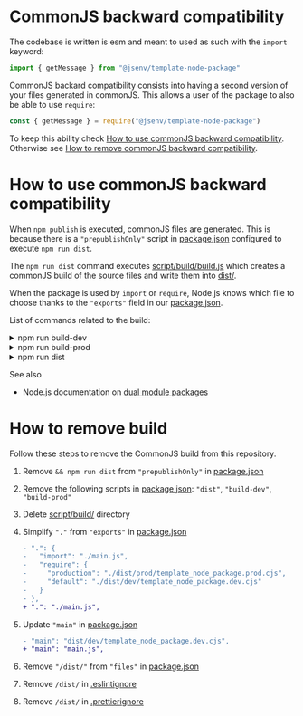 # CommonJS backward compatibility

The codebase is written is esm and meant to used as such with the `import` keyword:

```js
import { getMessage } from "@jsenv/template-node-package"
```

CommonJS backard compatibility consists into having a second version of your files generated in commonJS. This allows a user of the package to also be able to use `require`:

```js
const { getMessage } = require("@jsenv/template-node-package")
```

To keep this ability check [How to use commonJS backward compatibility](#how-to-commonJS-backward-compatibility). Otherwise see [How to remove commonJS backward compatibility](#how-to-remove-commonJS-backward-compatibility).

# How to use commonJS backward compatibility

When `npm publish` is executed, commonJS files are generated. This is because there is a `"prepublishOnly"` script in [package.json](../../package.json#L56) configured to execute `npm run dist`.

The `npm run dist` command executes [script/build/build.js](../../script/build/build.js) which creates a commonJS build of the source files and write them into [dist/](../../dist/).

When the package is used by `import` or `require`, Node.js knows which file to choose thanks to the `"exports"` field in our [package.json](../../package.json#L23).

List of commands related to the build:

<details>
   <summary>npm run build-dev</summary>

Write commonjs files into `dist/dev/`.

</details>

<details>
   <summary>npm run build-prod</summary>

Write commonjs files into `dist/prod/`.

These files are generated to make commonjs build compatible with [production mode](../production_mode/production_mode.md).

</details>

<details>
   <summary>npm run dist</summary>

Generates both `dist/dev/` and `dist/prod/`

</details>

See also

- Node.js documentation on [dual module packages](https://nodejs.org/dist/latest-v16.x/docs/api/packages.html#packages_approach_2_isolate_state)

# How to remove build

Follow these steps to remove the CommonJS build from this repository.

1. Remove `&& npm run dist` from `"prepublishOnly"` in [package.json](../../package.json#L56)
2. Remove the following scripts in [package.json](../../package.json#L33): `"dist"`, `"build-dev"`, `"build-prod"`
3. Delete [script/build/](../../script/build/) directory
4. Simplify `"."` from `"exports"` in [package.json](../../package.json#L18)

   ```diff
   - ".": {
   -   "import": "./main.js",
   -   "require": {
   -     "production": "./dist/prod/template_node_package.prod.cjs",
   -     "default": "./dist/dev/template_node_package.dev.cjs"
   -   }
   - },
   + ".": "./main.js",
   ```

5. Update `"main"` in [package.json](../../package.json#L35)

   ```diff
   - "main": "dist/dev/template_node_package.dev.cjs",
   + "main": "main.js",
   ```

6. Remove `"/dist/"` from `"files"` in [package.json](../../package.json#L37)

7. Remove `/dist/` in [.eslintignore](../../.eslintignore#L17)

8. Remove `/dist/` in [.prettierignore](../../.prettierignore#L12)
